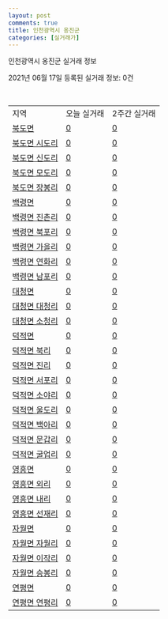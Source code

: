 ```yaml
---
layout: post
comments: true
title: 인천광역시 옹진군
categories: [실거래가]
---
```


인천광역시 옹진군 실거래 정보

2021년 06월 17일 등록된 실거래 정보: 0건

<script type="text/javascript">
  google.charts.load('current', {'packages':['corechart']});
  google.charts.setOnLoadCallback(drawChart);

  function drawChart() {
    var data = google.visualization.arrayToDataTable([['거래일', '매매', '전월세', '전매']]);

    var options = {
      title: '최근 유형별 거래량 추이',
      legend: { position: 'bottom' }
    };

    var chart = new google.visualization.LineChart(document.getElementById('columnchart_material'));
    chart.draw(data, (options));
  }
</script>

<div id="columnchart_material" style="width: 450px; margin-left: -35px"></div>
<br>
<table class="sortable">
  <tr>
    <td>지역</td>
    <td>오늘 실거래</td>
    <td>2주간 실거래</td>
  </tr>

  
  <tr class="item">
    <td><a href="2872031000.html">북도면</a></td>
    <td><a href="2872031000.html">0</a></td>
    <td><a href="2872031000.html">0</a></td>
  </tr>
    

  <tr class="item">
    <td><a href="2872031021.html">북도면 시도리</a></td>
    <td><a href="2872031021.html">0</a></td>
    <td><a href="2872031021.html">0</a></td>
  </tr>
    

  <tr class="item">
    <td><a href="2872031022.html">북도면 신도리</a></td>
    <td><a href="2872031022.html">0</a></td>
    <td><a href="2872031022.html">0</a></td>
  </tr>
    

  <tr class="item">
    <td><a href="2872031023.html">북도면 모도리</a></td>
    <td><a href="2872031023.html">0</a></td>
    <td><a href="2872031023.html">0</a></td>
  </tr>
    

  <tr class="item">
    <td><a href="2872031024.html">북도면 장봉리</a></td>
    <td><a href="2872031024.html">0</a></td>
    <td><a href="2872031024.html">0</a></td>
  </tr>
    

  <tr class="item">
    <td><a href="2872033000.html">백령면</a></td>
    <td><a href="2872033000.html">0</a></td>
    <td><a href="2872033000.html">0</a></td>
  </tr>
    

  <tr class="item">
    <td><a href="2872033021.html">백령면 진촌리</a></td>
    <td><a href="2872033021.html">0</a></td>
    <td><a href="2872033021.html">0</a></td>
  </tr>
    

  <tr class="item">
    <td><a href="2872033022.html">백령면 북포리</a></td>
    <td><a href="2872033022.html">0</a></td>
    <td><a href="2872033022.html">0</a></td>
  </tr>
    

  <tr class="item">
    <td><a href="2872033023.html">백령면 가을리</a></td>
    <td><a href="2872033023.html">0</a></td>
    <td><a href="2872033023.html">0</a></td>
  </tr>
    

  <tr class="item">
    <td><a href="2872033024.html">백령면 연화리</a></td>
    <td><a href="2872033024.html">0</a></td>
    <td><a href="2872033024.html">0</a></td>
  </tr>
    

  <tr class="item">
    <td><a href="2872033025.html">백령면 남포리</a></td>
    <td><a href="2872033025.html">0</a></td>
    <td><a href="2872033025.html">0</a></td>
  </tr>
    

  <tr class="item">
    <td><a href="2872034000.html">대청면</a></td>
    <td><a href="2872034000.html">0</a></td>
    <td><a href="2872034000.html">0</a></td>
  </tr>
    

  <tr class="item">
    <td><a href="2872034021.html">대청면 대청리</a></td>
    <td><a href="2872034021.html">0</a></td>
    <td><a href="2872034021.html">0</a></td>
  </tr>
    

  <tr class="item">
    <td><a href="2872034022.html">대청면 소청리</a></td>
    <td><a href="2872034022.html">0</a></td>
    <td><a href="2872034022.html">0</a></td>
  </tr>
    

  <tr class="item">
    <td><a href="2872035000.html">덕적면</a></td>
    <td><a href="2872035000.html">0</a></td>
    <td><a href="2872035000.html">0</a></td>
  </tr>
    

  <tr class="item">
    <td><a href="2872035021.html">덕적면 북리</a></td>
    <td><a href="2872035021.html">0</a></td>
    <td><a href="2872035021.html">0</a></td>
  </tr>
    

  <tr class="item">
    <td><a href="2872035022.html">덕적면 진리</a></td>
    <td><a href="2872035022.html">0</a></td>
    <td><a href="2872035022.html">0</a></td>
  </tr>
    

  <tr class="item">
    <td><a href="2872035023.html">덕적면 서포리</a></td>
    <td><a href="2872035023.html">0</a></td>
    <td><a href="2872035023.html">0</a></td>
  </tr>
    

  <tr class="item">
    <td><a href="2872035024.html">덕적면 소야리</a></td>
    <td><a href="2872035024.html">0</a></td>
    <td><a href="2872035024.html">0</a></td>
  </tr>
    

  <tr class="item">
    <td><a href="2872035025.html">덕적면 울도리</a></td>
    <td><a href="2872035025.html">0</a></td>
    <td><a href="2872035025.html">0</a></td>
  </tr>
    

  <tr class="item">
    <td><a href="2872035026.html">덕적면 백아리</a></td>
    <td><a href="2872035026.html">0</a></td>
    <td><a href="2872035026.html">0</a></td>
  </tr>
    

  <tr class="item">
    <td><a href="2872035027.html">덕적면 문갑리</a></td>
    <td><a href="2872035027.html">0</a></td>
    <td><a href="2872035027.html">0</a></td>
  </tr>
    

  <tr class="item">
    <td><a href="2872035028.html">덕적면 굴업리</a></td>
    <td><a href="2872035028.html">0</a></td>
    <td><a href="2872035028.html">0</a></td>
  </tr>
    

  <tr class="item">
    <td><a href="2872036000.html">영흥면</a></td>
    <td><a href="2872036000.html">0</a></td>
    <td><a href="2872036000.html">0</a></td>
  </tr>
    

  <tr class="item">
    <td><a href="2872036021.html">영흥면 외리</a></td>
    <td><a href="2872036021.html">0</a></td>
    <td><a href="2872036021.html">0</a></td>
  </tr>
    

  <tr class="item">
    <td><a href="2872036022.html">영흥면 내리</a></td>
    <td><a href="2872036022.html">0</a></td>
    <td><a href="2872036022.html">0</a></td>
  </tr>
    

  <tr class="item">
    <td><a href="2872036023.html">영흥면 선재리</a></td>
    <td><a href="2872036023.html">0</a></td>
    <td><a href="2872036023.html">0</a></td>
  </tr>
    

  <tr class="item">
    <td><a href="2872037000.html">자월면</a></td>
    <td><a href="2872037000.html">0</a></td>
    <td><a href="2872037000.html">0</a></td>
  </tr>
    

  <tr class="item">
    <td><a href="2872037021.html">자월면 자월리</a></td>
    <td><a href="2872037021.html">0</a></td>
    <td><a href="2872037021.html">0</a></td>
  </tr>
    

  <tr class="item">
    <td><a href="2872037022.html">자월면 이작리</a></td>
    <td><a href="2872037022.html">0</a></td>
    <td><a href="2872037022.html">0</a></td>
  </tr>
    

  <tr class="item">
    <td><a href="2872037023.html">자월면 승봉리</a></td>
    <td><a href="2872037023.html">0</a></td>
    <td><a href="2872037023.html">0</a></td>
  </tr>
    

  <tr class="item">
    <td><a href="2872038000.html">연평면</a></td>
    <td><a href="2872038000.html">0</a></td>
    <td><a href="2872038000.html">0</a></td>
  </tr>
    

  <tr class="item">
    <td><a href="2872038021.html">연평면 연평리</a></td>
    <td><a href="2872038021.html">0</a></td>
    <td><a href="2872038021.html">0</a></td>
  </tr>
    


</table>


    
